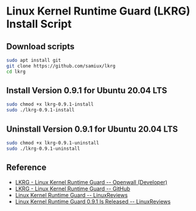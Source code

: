 # Linux Kernel Runtime Guard (LKRG) Install Script

## Download scripts

```bash
sudo apt install git
git clone https://github.com/samiux/lkrg
cd lkrg
```

## Install Version 0.9.1 for Ubuntu 20.04 LTS

```bash
sudo chmod +x lkrg-0.9.1-install
sudo ./lkrg-0.9.1-install
```

## Uninstall Version 0.9.1 for Ubuntu 20.04 LTS

```bash
sudo chmod +x lkrg-0.9.1-uninstall
sudo ./lkrg-0.9.1-uninstall
```
## Reference 

- [LKRG - Linux Kernel Runtime Guard -- Openwall (Developer)](https://www.openwall.com/lkrg/)  
- [LKRG - Linux Kernel Runtime Guard -- GitHub](https://github.com/openwall/lkrg)  
- [Linux Kernel Runtime Guard -- LinuxReviews](https://linuxreviews.org/Linux_Kernel_Runtime_Guard)  
- [Linux Kernel Runtime Guard 0.9.1 Is Released -- LinuxReviews](https://linuxreviews.org/Linux_Kernel_Runtime_Guard_0.9.1_Is_Released)  
